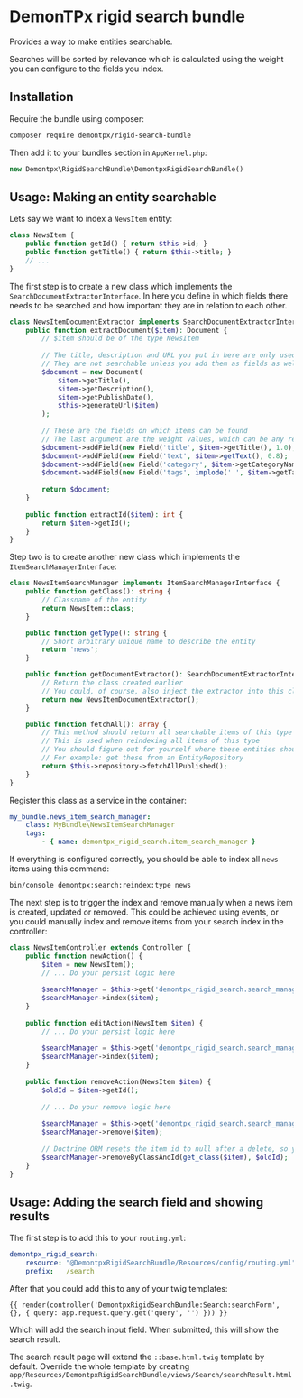 # DemonTPx rigid search bundle

Provides a way to make entities searchable.

Searches will be sorted by relevance which is calculated using the weight you can configure to the fields you index.

## Installation

Require the bundle using composer:

```bash
composer require demontpx/rigid-search-bundle
```

Then add it to your bundles section in `AppKernel.php`:

```php
new Demontpx\RigidSearchBundle\DemontpxRigidSearchBundle()
```

## Usage: Making an entity searchable

Lets say we want to index a `NewsItem` entity:

```php
class NewsItem {
    public function getId() { return $this->id; }
    public function getTitle() { return $this->title; }
    // ...
}
```

The first step is to create a new class which implements the `SearchDocumentExtractorInterface`. In here you define in which fields there needs to be searched and how important they are in relation to each other.

```php
class NewsItemDocumentExtractor implements SearchDocumentExtractorInterface {
    public function extractDocument($item): Document {
        // $item should be of the type NewsItem
        
        // The title, description and URL you put in here are only used for display and link to the item
        // They are not searchable unless you add them as fields as well (see below!)
        $document = new Document(
            $item->getTitle(),
            $item->getDescription(),
            $item->getPublishDate(),
            $this->generateUrl($item)
        );
        
        // These are the fields on which items can be found
        // The last argument are the weight values, which can be any relative number 
        $document->addField(new Field('title', $item->getTitle(), 1.0);
        $document->addField(new Field('text', $item->getText(), 0.8);
        $document->addField(new Field('category', $item->getCategoryName(), 0.2);
        $document->addField(new Field('tags', implode(' ', $item->getTagList()->toArray()), 0.25);
        
        return $document;
    }
    
    public function extractId($item): int {
        return $item->getId();
    }
}
```

Step two is to create another new class which implements the `ItemSearchManagerInterface`:

```php
class NewsItemSearchManager implements ItemSearchManagerInterface {
    public function getClass(): string {
        // Classname of the entity
        return NewsItem::class;
    }

    public function getType(): string {
        // Short arbitrary unique name to describe the entity
        return 'news';
    }

    public function getDocumentExtractor(): SearchDocumentExtractorInterface {
        // Return the class created earlier
        // You could, of course, also inject the extractor into this class using the service container and pass it here
        return new NewsItemDocumentExtractor();
    }

    public function fetchAll(): array {
        // This method should return all searchable items of this type (ie: only published news items)
        // This is used when reindexing all items of this type
        // You should figure out for yourself where these entities should come from
        // For example: get these from an EntityRepository
        return $this->repository->fetchAllPublished();
    }
}
```

Register this class as a service in the container:

```yml
my_bundle.news_item_search_manager:
    class: MyBundle\NewsItemSearchManager
    tags:
        - { name: demontpx_rigid_search.item_search_manager }
```

If everything is configured correctly, you should be able to index all `news` items using this command:

```bash
bin/console demontpx:search:reindex:type news
```

The next step is to trigger the index and remove manually when a news item is created, updated or removed. This could be achieved using events, or you could manually index and remove items from your search index in the controller:

```php
class NewsItemController extends Controller {
    public function newAction() {
        $item = new NewsItem();
        // ... Do your persist logic here
        
        $searchManager = $this->get('demontpx_rigid_search.search_manager');
        $searchManager->index($item);
    }
    
    public function editAction(NewsItem $item) {
        // ... Do your persist logic here
        
        $searchManager = $this->get('demontpx_rigid_search.search_manager');
        $searchManager->index($item);
    }
    
    public function removeAction(NewsItem $item) {
        $oldId = $item->getId();
        
        // ... Do your remove logic here
        
        $searchManager = $this->get('demontpx_rigid_search.search_manager');
        $searchManager->remove($item);
        
        // Doctrine ORM resets the item id to null after a delete, so you might want to use this:
        $searchManager->removeByClassAndId(get_class($item), $oldId);
    }
}
```

## Usage: Adding the search field and showing results

The first step is to add this to your `routing.yml`:

```yml
demontpx_rigid_search:
    resource: "@DemontpxRigidSearchBundle/Resources/config/routing.yml"
    prefix:   /search
```

After that you could add this to any of your twig templates:

```twig
{{ render(controller('DemontpxRigidSearchBundle:Search:searchForm', {}, { query: app.request.query.get('query', '') })) }}
```

Which will add the search input field. When submitted, this will show the search result.

The search result page will extend the `::base.html.twig` template by default. Override the whole template by creating `app/Resources/DemontpxRigidSearchBundle/views/Search/searchResult.html.twig`.

